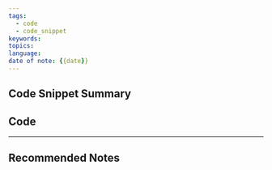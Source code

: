 ```yaml
---
tags: 
  - code
  - code_snippet
keywords: 
topics: 
language: 
date of note: {{date}}
---
```


## Code Snippet Summary




## Code





-----------
##  Recommended Notes

